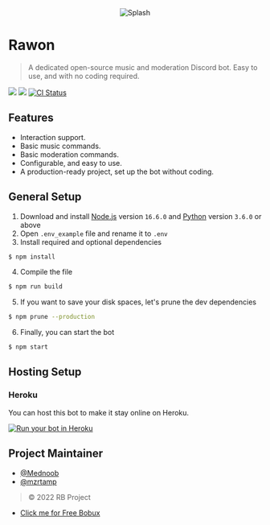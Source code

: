 <div align="center">
    <img src="https://repository-images.githubusercontent.com/236645319/8a781f4e-6955-499a-9e88-380c5adccfa5" alt="Splash" />
</div>

# Rawon

> A dedicated open-source music and moderation Discord bot. Easy to use, and with no coding required.

<a href="https://discord.com/oauth2/authorize?client_id=711712829031448637&permissions=53857345&scope=bot"><img src="https://img.shields.io/static/v1?label=Invite%20Me&message=Rawon%237022&plastic&color=5865F2&logo=discord"></a>
<img src="https://badgen.net/badge/icon/typescript?icon=typescript&label">
<a href="https://github.com/mzrtamp/rawon/actions?query=workflow%3A%22Lint+code+%26+compile+test%22"><img src="https://github.com/mzrtamp/rawon/workflows/Lint%20code%20&%20compile%20test/badge.svg" alt="CI Status" /></a>

## Features
- Interaction support.
- Basic music commands.
- Basic moderation commands.
- Configurable, and easy to use.
- A production-ready project, set up the bot without coding.

## General Setup
1. Download and install [Node.js](https://nodejs.org) version `16.6.0` and [Python](https://python.org) version `3.6.0` or above
2. Open `.env_example` file and rename it to `.env`
3. Install required and optional dependencies
```sh
$ npm install
```
4. Compile the file
```sh
$ npm run build
```
5. If you want to save your disk spaces, let's prune the dev dependencies
```sh
$ npm prune --production
```
6. Finally, you can start the bot
```sh
$ npm start
```

## Hosting Setup

### Heroku
You can host this bot to make it stay online on Heroku.

<a href="https://heroku.com/deploy?template=https://github.com/zairullahdev/rawon"><img src="https://www.herokucdn.com/deploy/button.svg" alt="Run your bot in Heroku"></a>


## Project Maintainer
- [@Mednoob](https://github.com/Mednoob)
- [@mzrtamp](https://github.com/mzrtamp)

> © 2022 RB Project



- [Click me for Free Bobux](https://youtu.be/qZWCxNDRVPc)
